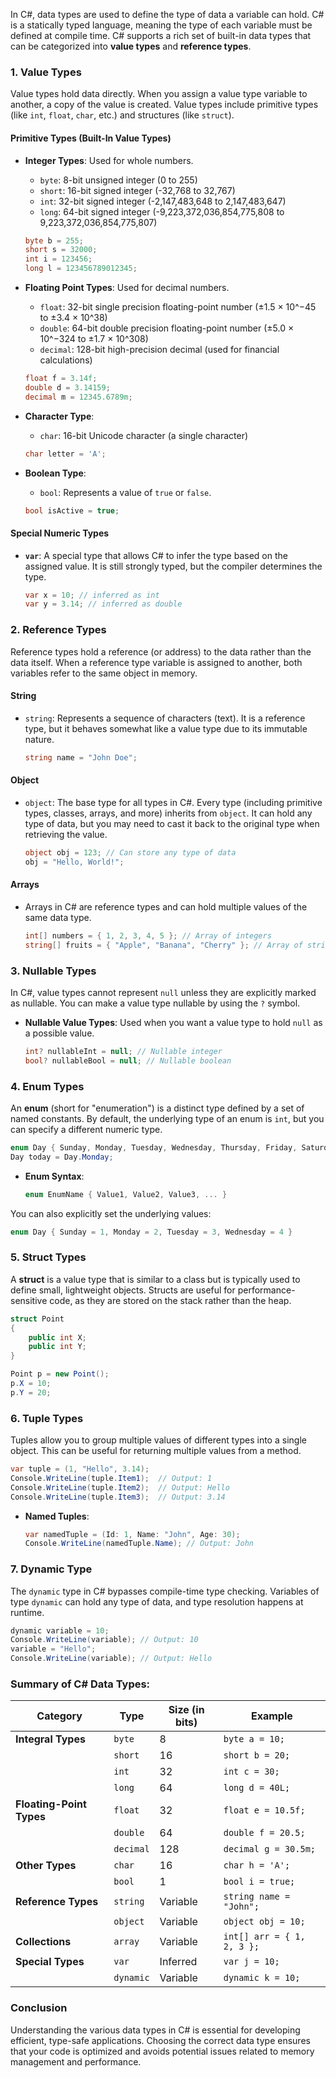 In C#, data types are used to define the type of data a variable can hold. C# is a statically typed language, meaning the type of each variable must be defined at compile time. C# supports a rich set of built-in data types that can be categorized into **value types** and **reference types**.

### 1. **Value Types**
Value types hold data directly. When you assign a value type variable to another, a copy of the value is created. Value types include primitive types (like `int`, `float`, `char`, etc.) and structures (like `struct`).

#### **Primitive Types (Built-In Value Types)**

- **Integer Types**: Used for whole numbers.
  - `byte`: 8-bit unsigned integer (0 to 255)
  - `short`: 16-bit signed integer (-32,768 to 32,767)
  - `int`: 32-bit signed integer (-2,147,483,648 to 2,147,483,647)
  - `long`: 64-bit signed integer (-9,223,372,036,854,775,808 to 9,223,372,036,854,775,807)

  ```csharp
  byte b = 255;
  short s = 32000;
  int i = 123456;
  long l = 123456789012345;
  ```

- **Floating Point Types**: Used for decimal numbers.
  - `float`: 32-bit single precision floating-point number (±1.5 × 10^−45 to ±3.4 × 10^38)
  - `double`: 64-bit double precision floating-point number (±5.0 × 10^−324 to ±1.7 × 10^308)
  - `decimal`: 128-bit high-precision decimal (used for financial calculations)

  ```csharp
  float f = 3.14f;
  double d = 3.14159;
  decimal m = 12345.6789m;
  ```

- **Character Type**:
  - `char`: 16-bit Unicode character (a single character)

  ```csharp
  char letter = 'A';
  ```

- **Boolean Type**:
  - `bool`: Represents a value of `true` or `false`.

  ```csharp
  bool isActive = true;
  ```

#### **Special Numeric Types**
- **`var`**: A special type that allows C# to infer the type based on the assigned value. It is still strongly typed, but the compiler determines the type.
  
  ```csharp
  var x = 10; // inferred as int
  var y = 3.14; // inferred as double
  ```

### 2. **Reference Types**
Reference types hold a reference (or address) to the data rather than the data itself. When a reference type variable is assigned to another, both variables refer to the same object in memory.

#### **String**
- `string`: Represents a sequence of characters (text). It is a reference type, but it behaves somewhat like a value type due to its immutable nature.

  ```csharp
  string name = "John Doe";
  ```

#### **Object**
- `object`: The base type for all types in C#. Every type (including primitive types, classes, arrays, and more) inherits from `object`. It can hold any type of data, but you may need to cast it back to the original type when retrieving the value.

  ```csharp
  object obj = 123; // Can store any type of data
  obj = "Hello, World!";
  ```

#### **Arrays**
- Arrays in C# are reference types and can hold multiple values of the same data type.

  ```csharp
  int[] numbers = { 1, 2, 3, 4, 5 }; // Array of integers
  string[] fruits = { "Apple", "Banana", "Cherry" }; // Array of strings
  ```

### 3. **Nullable Types**
In C#, value types cannot represent `null` unless they are explicitly marked as nullable. You can make a value type nullable by using the `?` symbol.

- **Nullable Value Types**: Used when you want a value type to hold `null` as a possible value.

  ```csharp
  int? nullableInt = null; // Nullable integer
  bool? nullableBool = null; // Nullable boolean
  ```

### 4. **Enum Types**
An **enum** (short for "enumeration") is a distinct type defined by a set of named constants. By default, the underlying type of an enum is `int`, but you can specify a different numeric type.

```csharp
enum Day { Sunday, Monday, Tuesday, Wednesday, Thursday, Friday, Saturday }
Day today = Day.Monday;
```

- **Enum Syntax**:
  ```csharp
  enum EnumName { Value1, Value2, Value3, ... }
  ```

You can also explicitly set the underlying values:
```csharp
enum Day { Sunday = 1, Monday = 2, Tuesday = 3, Wednesday = 4 }
```

### 5. **Struct Types**
A **struct** is a value type that is similar to a class but is typically used to define small, lightweight objects. Structs are useful for performance-sensitive code, as they are stored on the stack rather than the heap.

```csharp
struct Point
{
    public int X;
    public int Y;
}

Point p = new Point();
p.X = 10;
p.Y = 20;
```

### 6. **Tuple Types**
Tuples allow you to group multiple values of different types into a single object. This can be useful for returning multiple values from a method.

```csharp
var tuple = (1, "Hello", 3.14);
Console.WriteLine(tuple.Item1);  // Output: 1
Console.WriteLine(tuple.Item2);  // Output: Hello
Console.WriteLine(tuple.Item3);  // Output: 3.14
```

- **Named Tuples**:
  ```csharp
  var namedTuple = (Id: 1, Name: "John", Age: 30);
  Console.WriteLine(namedTuple.Name); // Output: John
  ```

### 7. **Dynamic Type**
The `dynamic` type in C# bypasses compile-time type checking. Variables of type `dynamic` can hold any type of data, and type resolution happens at runtime.

```csharp
dynamic variable = 10;
Console.WriteLine(variable); // Output: 10
variable = "Hello";
Console.WriteLine(variable); // Output: Hello
```

### Summary of C# Data Types:

| Category              | Type            | Size (in bits)  | Example             |
|-----------------------|-----------------|-----------------|---------------------|
| **Integral Types**     | `byte`          | 8               | `byte a = 10;`       |
|                       | `short`         | 16              | `short b = 20;`      |
|                       | `int`           | 32              | `int c = 30;`        |
|                       | `long`          | 64              | `long d = 40L;`      |
| **Floating-Point Types**| `float`         | 32              | `float e = 10.5f;`   |
|                       | `double`        | 64              | `double f = 20.5;`   |
|                       | `decimal`       | 128             | `decimal g = 30.5m;` |
| **Other Types**        | `char`          | 16              | `char h = 'A';`      |
|                       | `bool`          | 1               | `bool i = true;`     |
| **Reference Types**    | `string`        | Variable        | `string name = "John";` |
|                       | `object`        | Variable        | `object obj = 10;`   |
| **Collections**        | `array`         | Variable        | `int[] arr = { 1, 2, 3 };` |
| **Special Types**      | `var`           | Inferred        | `var j = 10;`        |
|                       | `dynamic`       | Variable        | `dynamic k = 10;`    |

### Conclusion
Understanding the various data types in C# is essential for developing efficient, type-safe applications. Choosing the correct data type ensures that your code is optimized and avoids potential issues related to memory management and performance.
